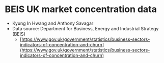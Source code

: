 # BEIS UK market concentration data

* Kyung In Hwang and Anthony Savagar
* Data source: Department for Business, Energy and Industrial Strategy (BEIS)
  - [https://www.gov.uk/government/statistics/business-sectors-indicators-of-concentration-and-churn](https://www.gov.uk/government/statistics/business-sectors-indicators-of-concentration-and-churn)